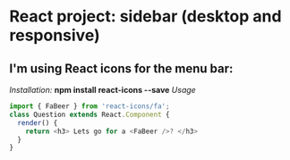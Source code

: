 # React project: sidebar (desktop and responsive)

## I'm using React icons for the menu bar:
*Installation:*
**npm install react-icons --save**
*Usage*
```javascript
import { FaBeer } from 'react-icons/fa';
class Question extends React.Component {
  render() {
    return <h3> Lets go for a <FaBeer />? </h3>
  }
}
```